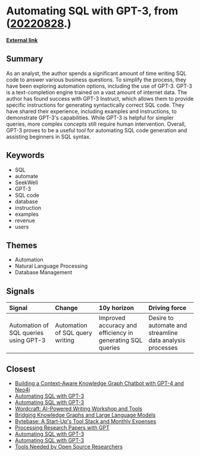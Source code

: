 # __Automating SQL with GPT-3__, from ([20220828](https://kghosh.substack.com/p/20220828).)

__[External link](https://blog.seekwell.io/gpt3)__



## Summary

As an analyst, the author spends a significant amount of time writing SQL code to answer various business questions. To simplify the process, they have been exploring automation options, including the use of GPT-3. GPT-3 is a text-completion engine trained on a vast amount of internet data. The author has found success with GPT-3 Instruct, which allows them to provide specific instructions for generating syntactically correct SQL code. They have shared their experience, including examples and instructions, to demonstrate GPT-3's capabilities. While GPT-3 is helpful for simpler queries, more complex concepts still require human intervention. Overall, GPT-3 proves to be a useful tool for automating SQL code generation and assisting beginners in SQL syntax.

## Keywords

* SQL
* automate
* SeekWell
* GPT-3
* SQL code
* database
* instruction
* examples
* revenue
* users

## Themes

* Automation
* Natural Language Processing
* Database Management

## Signals

| Signal                                | Change                          | 10y horizon                                                | Driving force                                             |
|:--------------------------------------|:--------------------------------|:-----------------------------------------------------------|:----------------------------------------------------------|
| Automation of SQL queries using GPT-3 | Automation of SQL query writing | Improved accuracy and efficiency in generating SQL queries | Desire to automate and streamline data analysis processes |

## Closest

* [Building a Context-Aware Knowledge Graph Chatbot with GPT-4 and Neo4j](af12c099700e76b62f6990530a12edfa)
* [Automating SQL with GPT-3](492f4356567de26e0afe1f008454e899)
* [Automating SQL with GPT-3](492f4356567de26e0afe1f008454e899)
* [Wordcraft: AI-Powered Writing Workshop and Tools](3acd488d3b86b4637bd78d0f3f3e0e65)
* [Bridging Knowledge Graphs and Large Language Models](fa3124e38f66a8d1e635e863f43d1ec0)
* [Bytebase: A Start-Up's Tool Stack and Monthly Expenses](c30d1aaeb666b051e8a7a22d8bde337c)
* [Processing Research Papers with GPT](4a685a928e7e774cc5f442248bc0dde0)
* [Automating SQL with GPT-3](492f4356567de26e0afe1f008454e899)
* [Automating SQL with GPT-3](492f4356567de26e0afe1f008454e899)
* [Tools Needed by Open Source Researchers](232af96e853049a58bc2dae466ea495d)